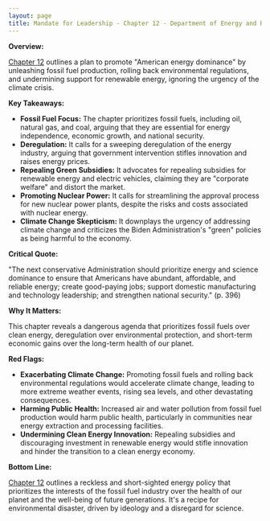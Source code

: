 ```yaml
---
layout: page
title: Mandate for Leadership - Chapter 12 - Department of Energy and Related Commissions - TL;DR
---
```


**Overview:**

[Chapter 12](../../documents/project_2025_chapters/chapter_12.pdf) outlines a plan to promote "American energy dominance" by unleashing fossil fuel production, rolling back environmental regulations, and undermining support for renewable energy, ignoring the urgency of the climate crisis.

**Key Takeaways:**

* **Fossil Fuel Focus:** The chapter prioritizes fossil fuels, including oil, natural gas, and coal, arguing that they are essential for energy independence, economic growth, and national security.
* **Deregulation:** It calls for a sweeping deregulation of the energy industry, arguing that government intervention stifles innovation and raises energy prices.
* **Repealing Green Subsidies:** It advocates for repealing subsidies for renewable energy and electric vehicles, claiming they are "corporate welfare" and distort the market.
* **Promoting Nuclear Power:** It calls for streamlining the approval process for new nuclear power plants, despite the risks and costs associated with nuclear energy.
* **Climate Change Skepticism:** It downplays the urgency of addressing climate change and criticizes the Biden Administration's "green" policies as being harmful to the economy.

**Critical Quote:**

"The next conservative Administration should prioritize energy and science dominance to ensure that Americans have abundant, affordable, and reliable energy; create good-paying jobs; support domestic manufacturing and technology leadership; and strengthen national security." (p. 396)

**Why It Matters:**

This chapter reveals a dangerous agenda that prioritizes fossil fuels over clean energy, deregulation over environmental protection, and short-term economic gains over the long-term health of our planet.

**Red Flags:**

* **Exacerbating Climate Change:**  Promoting fossil fuels and rolling back environmental regulations would accelerate climate change, leading to more extreme weather events, rising sea levels, and other devastating consequences.
* **Harming Public Health:**  Increased air and water pollution from fossil fuel production would harm public health, particularly in communities near energy extraction and processing facilities.
* **Undermining Clean Energy Innovation:**  Repealing subsidies and discouraging investment in renewable energy would stifle innovation and hinder the transition to a clean energy economy.

**Bottom Line:**

[Chapter 12](../../documents/project_2025_chapters/chapter_12.pdf) outlines a reckless and short-sighted energy policy that prioritizes the interests of the fossil fuel industry over the health of our planet and the well-being of future generations. It's a recipe for environmental disaster, driven by ideology and a disregard for science. 
